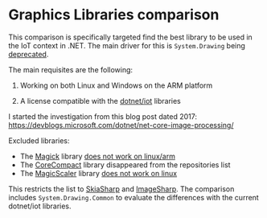 # Graphics Libraries comparison
This comparison is specifically targeted find the best library to be used in the IoT context in .NET. The main driver for this is `System.Drawing` being [deprecated](https://docs.microsoft.com/en-us/dotnet/api/system.drawing?view=dotnet-plat-ext-5.0#remarks).

The main requisites are the following:

1. Working on both Linux and Windows on the ARM platform

2. A license compatible with the [dotnet/iot](https://github.com/dotnet/iot/) libraries

I started the investigation from this blog post dated 2017: https://devblogs.microsoft.com/dotnet/net-core-image-processing/

Excluded libraries:

- The [Magick](https://github.com/dlemstra/Magick.NET) library [does not work on linux/arm](https://github.com/dlemstra/Magick.NET/issues/839) 
- The [CoreCompact](https://github.com/orgs/CoreCompat) library disappeared from the repositories list
- The [MagicScaler](https://github.com/saucecontrol/PhotoSauce) library [does not work on linux](https://github.com/saucecontrol/PhotoSauce/blob/master/readme.md)

This restricts the list to [SkiaSharp](https://github.com/mono/SkiaSharp) and [ImageSharp](https://github.com/SixLabors/ImageSharp). The comparison includes `System.Drawing.Common` to evaluate the differences with the current dotnet/iot libraries.

